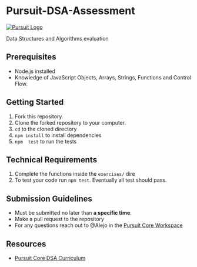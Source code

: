 # Pursuit-DSA-Assessment

[![Pursuit Logo](https://avatars1.githubusercontent.com/u/5825944?s=200&v=4)](https://pursuit.org)

Data Structures and Algorithms evaluation

## Prerequisites

- Node.js installed
- Knowledge of JavaScript Objects, Arrays, Strings, Functions and Control Flow.

## Getting Started

1. Fork this repository.
2. Clone the forked repository to your computer.
3. `cd` to the cloned directory
4. `npm install` to install dependencies
5. `npm  test` to run the tests

## Technical Requirements

1. Complete the functions inside the `exercises/` dire
2. To test your code run `npm test`. Eventually all test should pass.

## Submission Guidelines

- Must be submitted no later than **a specific time**.
- Make a pull request to the repository
- For any questions reach out to @Alejo in the [Pursuit Core Workspace](https://pursuit-core.slack.com/)

## Resources

- [Pursuit Core DSA Curriculum](https://github.com/joinpursuit/Pursuit-Core-DSA)

